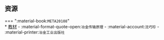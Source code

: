 ## 资源  
=== ":material-book:`META20108`"  
    * [教材](https://api.hanximeng.com/lanzou/?url=https://cqu-openlib.lanzout.com/iEY1c290na6b&type=down) - :material-format-quote-open:`冶金传输原理` - :material-account:`沈巧珍` - :material-printer:`冶金工业出版社`  